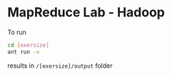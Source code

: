 # MapReduce Lab - Hadoop

To run
```bash
cd [exersize]
ant run -v
```

results in `/[exersize]/output` folder